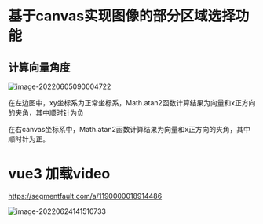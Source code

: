# 基于canvas实现图像的部分区域选择功能

## 计算向量角度

![image-20220605090004722](https://notes-imgs.oss-cn-shanghai.aliyuncs.com/note-imgs/image-20220605090004722.png)

在左边图中，xy坐标系为正常坐标系，Math.atan2函数计算结果为向量和x正方向的夹角，其中顺时针为负

在右canvas坐标系中，Math.atan2函数计算结果为向量和x正方向的夹角，其中顺时针为正。









# vue3 加载video

https://segmentfault.com/a/1190000018914486

![image-20220624141510733](https://notes-imgs.oss-cn-shanghai.aliyuncs.com/note-imgs/image-20220624141510733.png)

